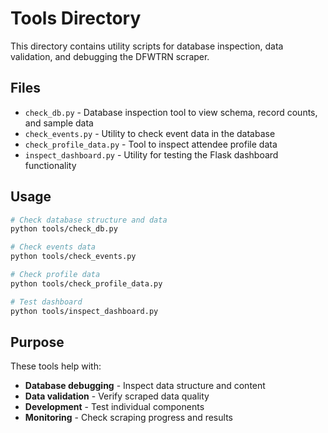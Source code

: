 # Tools Directory

This directory contains utility scripts for database inspection, data validation, and debugging the DFWTRN scraper.

## Files

- `check_db.py` - Database inspection tool to view schema, record counts, and sample data
- `check_events.py` - Utility to check event data in the database
- `check_profile_data.py` - Tool to inspect attendee profile data
- `inspect_dashboard.py` - Utility for testing the Flask dashboard functionality

## Usage

```bash
# Check database structure and data
python tools/check_db.py

# Check events data
python tools/check_events.py

# Check profile data
python tools/check_profile_data.py

# Test dashboard
python tools/inspect_dashboard.py
```

## Purpose

These tools help with:
- **Database debugging** - Inspect data structure and content
- **Data validation** - Verify scraped data quality
- **Development** - Test individual components
- **Monitoring** - Check scraping progress and results 
